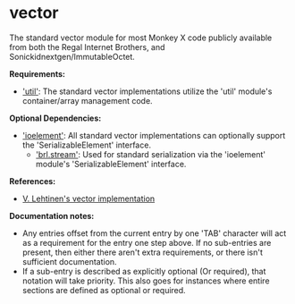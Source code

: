 vector
======

The standard vector module for most Monkey X code publicly available from both the Regal Internet Brothers, and Sonickidnextgen/ImmutableOctet.

**Requirements:**
* ['util'](https://github.com/Regal-Internet-Brothers/util): The standard vector implementations utilize the 'util' module's container/array management code.

**Optional Dependencies:**
* ['ioelement'](https://github.com/Regal-Internet-Brothers/ioelement): All standard vector implementations can optionally support the 'SerializableElement' interface.
	* ['brl.stream'](https://github.com/blitz-research/monkey/blob/develop/modules/brl/stream.monkey): Used for standard serialization via the 'ioelement' module's 'SerializableElement' interface.

**References:**
* [V. Lehtinen's vector implementation](http://www.monkey-x.com/Community/posts.php?topic=8998)

**Documentation notes:**
* Any entries offset from the current entry by one 'TAB' character will act as a requirement for the entry one step above. If no sub-entries are present, then either there aren't extra requirements, or there isn't sufficient documentation.
* If a sub-entry is described as explicitly optional (Or required), that notation will take priority. This also goes for instances where entire sections are defined as optional or required.
